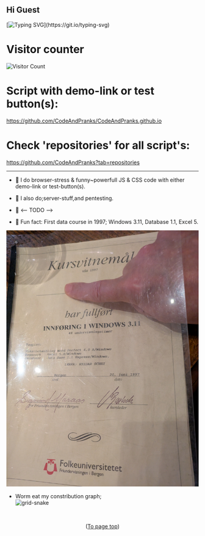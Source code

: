 ## Hi Guest<a id='up'></a>
[![Typing SVG](https://readme-typing-svg.demolab.com?font=Fira+Code&duration=2000&pause=500&color=F7697A&background=A1A1A100&width=435&lines=Welcome+to+Code+And+Pranks%2C+;a+live+test+page+for++code+fun.)](https://git.io/typing-svg)
# Visitor counter
![Visitor Count](https://profile-counter.glitch.me/CodeAndPranks/count.svg)
# Script with demo-link or test button(s):
https://github.com/CodeAndPranks/CodeAndPranks.github.io
# Check 'repositories' for all script's:
https://github.com/CodeAndPranks?tab=repositories
<hr>

- 🔭 I do browser-stress & funny~powerfull
      JS & CSS code with either 
      demo-link or test-button(s).

- 🌱 I also do;server-stuff,and pentesting.
      
- 👯  <-- TODO -->
  
- 🤠 Fun fact:
     First data course in 1997;
    Windows 3.11, Database 1.1, Excel 5.

![Readmee-Image](https://github.com/CodeAndPranks/Zoom/blob/main/PXL_20250203_231900952.jpg)

- Worm eat my constribution graph;  
![grid-snake](https://user-images.githubusercontent.com/94220731/198875879-db8010bf-01c8-4f34-98c7-3dd8a0a6e734.svg)

<br>
<p align="center">(<a href="#up">To page top</a>)</p>
